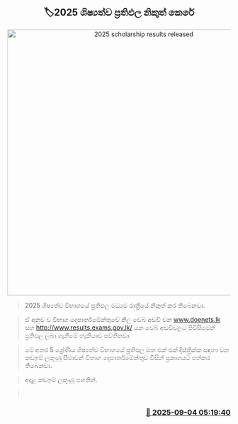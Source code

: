 <p align='center'><b><h2 align='center' title='2025 scholarship results released'>🏷2025 ශිෂ්‍යත්ව ප්‍රතිඵල නිකුත් කෙරේ</h2></b></p>
<p align='center'><img src='https://helakuru.sgp1.cdn.digitaloceanspaces.com/esana/images/lib/grade-5-scholarship-exam.jpg' width='600' alt='2025 scholarship results released'></p>

> 2025 ශිෂ්‍යත්ව විභාගයේ ප්‍රතිඵල මධ්‍යම රාත්‍රීයේ නිකුත් කර තිබෙනවා.

> ඒ අනුව ව විභාග දෙපාර්තමේන්තුවේ නිල වෙබ් අඩවි වන www.doenets.lk සහ http://www.results.exams.gov.lk/ යන වෙබ් අඩවිවලට පිවිසීමෙන් ප්‍රතිඵල ලබා ගැනී‍‍මේ හැකියාව පවතිනවා.

> මේ අතර 5 ශ්‍රේණිය ශිෂ්‍යත්ව විභාගයේ ප්‍රතිඵල මත එක් එක් දිස්ත්‍රික්ක සඳහා වන කඩඉම් ලකුණු සීමාවන් විභාග දෙපාර්තමේන්තුව විසින් ප්‍රකාශයට පත්කර තිබෙනවා.

> අදාළ කඩඉම් ලකුණූ පහතින්.

>  



<h3 align='right'><a href='https://www.helakuru.lk/esana/p/113330/'>📅 2025-09-04 05:19:40</a></h3>
